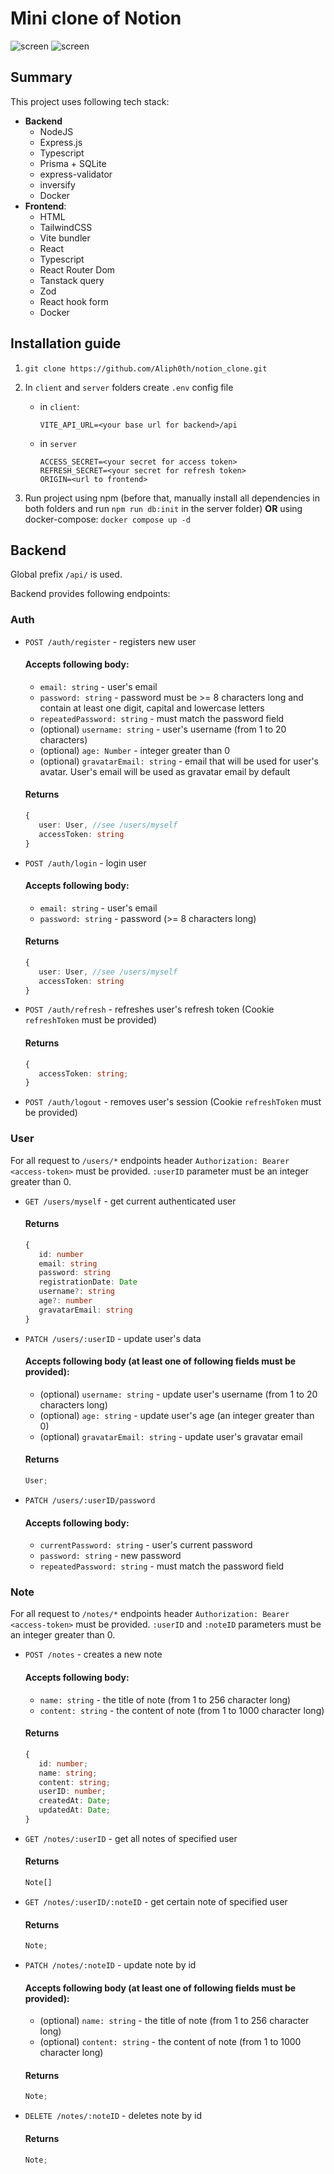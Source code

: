 # Mini clone of Notion

![screen](https://i.imgur.com/JwTXnCy.png)
![screen](https://i.imgur.com/mpIyOjD.png)

## Summary

This project uses following tech stack:

-  **Backend**
   -  NodeJS
   -  Express.js
   -  Typescript
   -  Prisma + SQLite
   -  express-validator
   -  inversify
   -  Docker
-  **Frontend**:
   -  HTML
   -  TailwindCSS
   -  Vite bundler
   -  React
   -  Typescript
   -  React Router Dom
   -  Tanstack query
   -  Zod
   -  React hook form
   -  Docker

## Installation guide

1. `git clone https://github.com/Aliph0th/notion_clone.git`
2. In `client` and `server` folders create `.env` config file

   -  in `client`:
      ```
      VITE_API_URL=<your base url for backend>/api
      ```
   -  in `server`

      ```
      ACCESS_SECRET=<your secret for access token>
      REFRESH_SECRET=<your secret for refresh token>
      ORIGIN=<url to frontend>
      ```

3. Run project using npm (before that, manually install all dependencies in both folders and run `npm run db:init` in the server folder) **OR** using docker-compose: `docker compose up -d`

## Backend

Global prefix `/api/` is used.

Backend provides following endpoints:

### Auth

-  `POST /auth/register` - registers new user

   #### Accepts following body:

   -  `email: string` - user's email
   -  `password: string` - password must be >= 8 characters long and contain at least one digit, capital and lowercase letters
   -  `repeatedPassword: string` - must match the password field
   -  (optional) `username: string` - user's username (from 1 to 20 characters)
   -  (optional) `age: Number` - integer greater than 0
   -  (optional) `gravatarEmail: string` - email that will be used for user's avatar. User's email will be used as gravatar email by default

   #### Returns

   ```typescript
   {
      user: User, //see /users/myself
      accessToken: string
   }
   ```

-  `POST /auth/login` - login user

   #### Accepts following body:

   -  `email: string` - user's email
   -  `password: string` - password (>= 8 characters long)

   #### Returns

   ```typescript
   {
      user: User, //see /users/myself
      accessToken: string
   }
   ```

-  `POST /auth/refresh` - refreshes user's refresh token (Cookie `refreshToken` must be provided)
   #### Returns
   ```typescript
   {
      accessToken: string;
   }
   ```
-  `POST /auth/logout` - removes user's session (Cookie `refreshToken` must be provided)

### User

For all request to `/users/*` endpoints header `Authorization: Bearer <access-token>` must be provided. `:userID` parameter must be an integer greater than 0.

-  `GET /users/myself` - get current authenticated user
   #### Returns
   ```typescript
   {
      id: number
      email: string
      password: string
      registrationDate: Date
      username?: string
      age?: number
      gravatarEmail: string
   }
   ```
-  `PATCH /users/:userID` - update user's data

   #### Accepts following body (**at least one of following fields must be provided**):

   -  (optional) `username: string` - update user's username (from 1 to 20 characters long)
   -  (optional) `age: string` - update user's age (an integer greater than 0)
   -  (optional) `gravatarEmail: string` - update user's gravatar email

   #### Returns

   ```typescript
   User;
   ```

-  `PATCH /users/:userID/password`

   #### Accepts following body:

   -  `currentPassword: string` - user's current password
   -  `password: string` - new password
   -  `repeatedPassword: string` - must match the password field

### Note

For all request to `/notes/*` endpoints header `Authorization: Bearer <access-token>` must be provided. `:userID` and `:noteID` parameters must be an integer greater than 0.

-  `POST /notes` - creates a new note

   #### Accepts following body:

   -  `name: string` - the title of note (from 1 to 256 character long)
   -  `content: string` - the content of note (from 1 to 1000 character long)

   #### Returns

   ```typescript
   {
      id: number;
      name: string;
      content: string;
      userID: number;
      createdAt: Date;
      updatedAt: Date;
   }
   ```

-  `GET /notes/:userID` - get all notes of specified user

   #### Returns

   ```typescript
   Note[]
   ```

-  `GET /notes/:userID/:noteID` - get certain note of specified user

   #### Returns

   ```typescript
   Note;
   ```

-  `PATCH /notes/:noteID` - update note by id

   #### Accepts following body (**at least one of following fields must be provided**):

   -  (optional) `name: string` - the title of note (from 1 to 256 character long)
   -  (optional) `content: string` - the content of note (from 1 to 1000 character long)

   #### Returns

   ```typescript
   Note;
   ```

-  `DELETE /notes/:noteID` - deletes note by id

   #### Returns

   ```typescript
   Note;
   ```
